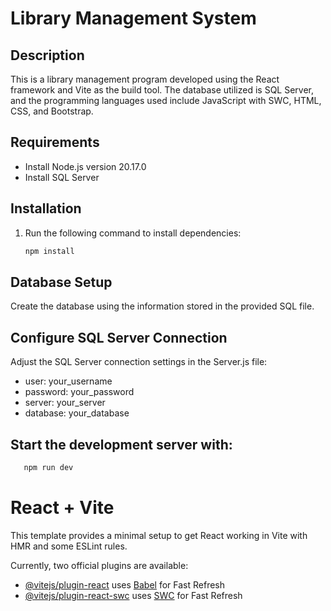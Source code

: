 # Library Management System

## Description
This is a library management program developed using the React framework and Vite as the build tool. The database utilized is SQL Server, and the programming languages used include JavaScript with SWC, HTML, CSS, and Bootstrap.

## Requirements
- Install Node.js version 20.17.0
- Install SQL Server

## Installation
1. Run the following command to install dependencies:
   ```bash
   npm install
## Database Setup
Create the database using the information stored in the provided SQL file.
## Configure SQL Server Connection
Adjust the SQL Server connection settings in the Server.js file:
- user: your_username
- password: your_password
- server: your_server
- database: your_database
## Start the development server with:
```bash
   npm run dev
   ```
# React + Vite

This template provides a minimal setup to get React working in Vite with HMR and some ESLint rules.

Currently, two official plugins are available:

- [@vitejs/plugin-react](https://github.com/vitejs/vite-plugin-react/blob/main/packages/plugin-react/README.md) uses [Babel](https://babeljs.io/) for Fast Refresh
- [@vitejs/plugin-react-swc](https://github.com/vitejs/vite-plugin-react-swc) uses [SWC](https://swc.rs/) for Fast Refresh
